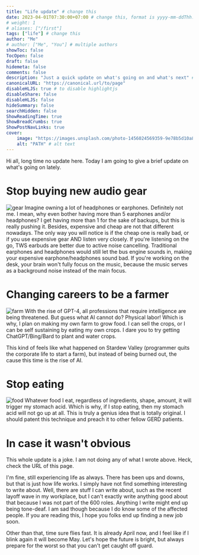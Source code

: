 ```yaml
---
title: "Life update" # change this
date: 2023-04-01T07:30:00+07:00 # change this, format is yyyy-mm-ddThh:mm:ssZhh:hh
# weight: 1
# aliases: ["/first"]
tags: ["life"] # change this
author: "Me"
# author: ["Me", "You"] # multiple authors
showToc: false
TocOpen: false
draft: false
hidemeta: false
comments: false
description: "Just a quick update on what's going on and what's next" # change this
canonicalURL: "https://canonical.url/to/page"
disableHLJS: true # to disable highlightjs
disableShare: false
disableHLJS: false
hideSummary: false
searchHidden: false
ShowReadingTime: true
ShowBreadCrumbs: true
ShowPostNavLinks: true
cover:
    image: "https://images.unsplash.com/photo-1456024569359-9e78b5d10a80?ixlib=rb-4.0.3&ixid=MnwxMjA3fDB8MHxwaG90by1wYWdlfHx8fGVufDB8fHx8&auto=format&fit=crop&w=1169&q=80" # image path/url
    alt: "PATH" # alt text
---
```


Hi all, long time no update here. Today I am going to give a brief update on what's going on lately.

# Stop buying new audio gear
![gear](https://images.unsplash.com/photo-1513595086754-ae9ec42d7e90?ixlib=rb-4.0.3&ixid=MnwxMjA3fDB8MHxwaG90by1wYWdlfHx8fGVufDB8fHx8&auto=format&fit=crop&w=1170&q=80#center)
Imagine owning a lot of headphones or earphones. Definitely not me. I mean, why even bother having more than 5 earphones and/or headphones? I get having more than 1 for the sake of backups, but this is really pushing it. Besides, expensive and cheap are not that different nowadays. The only way you will notice is if the cheap one is really bad, or if you use expensive gear AND listen very closely. If you're listening on the go, TWS earbuds are better due to active noise cancelling. Traditional earphones and headphones would still let the bus engine sounds in, making your expensive earphone/headphones sound bad. If you're working on the desk, your brain won't fully focus on the music, because the music serves as a background noise instead of the main focus.

# Changing careers to be a farmer
![farm](https://images.unsplash.com/photo-1444858291040-58f756a3bdd6?ixlib=rb-4.0.3&ixid=MnwxMjA3fDB8MHxwaG90by1wYWdlfHx8fGVufDB8fHx8&auto=format&fit=crop&w=1378&q=80#center)
With the rise of GPT-4, all professions that require intelligence are being threatened. But guess what AI cannot do? Physical labor! Which is why, I plan on making my own farm to grow food. I can sell the crops, or I can be self sustaining by eating my own crops. I dare you to try getting ChatGPT/Bing/Bard to plant and water crops.

This kind of feels like what happened on Stardew Valley (programmer quits the corporate life to start a farm), but instead of being burned out, the cause this time is the rise of AI.

# Stop eating
![food](https://images.unsplash.com/photo-1493770348161-369560ae357d?ixlib=rb-4.0.3&ixid=MnwxMjA3fDB8MHxwaG90by1wYWdlfHx8fGVufDB8fHx8&auto=format&fit=crop&w=1170&q=80#center)
Whatever food I eat, regardless of ingredients, shape, amount, it will trigger my stomach acid. Which is why, if I stop eating, then my stomach acid will not go up at all. This is truly a genius idea that is totally original. I should patent this technique and preach it to other fellow GERD patients.

# In case it wasn't obvious
This whole update is a joke. I am not doing any of what I wrote above. Heck, check the URL of this page.

I'm fine, still experiencing life as always. There has been ups and downs, but that is just how life works. I simply have not find something interesting to write about. Well, there are stuff I can write about, such as the recent layoff wave in my workplace, but I can't exactly write anything good about that because I was not part of the 600 roles. Anything I write might end up being tone-deaf. I am sad though because I do know some of the affected people. If you are reading this, I hope you folks end up finding a new job soon.

Other than that, time sure flies fast. It is already April now, and I feel like if I blink again it will become May. Let's hope the future is bright, but always prepare for the worst so that you can't get caught off guard.